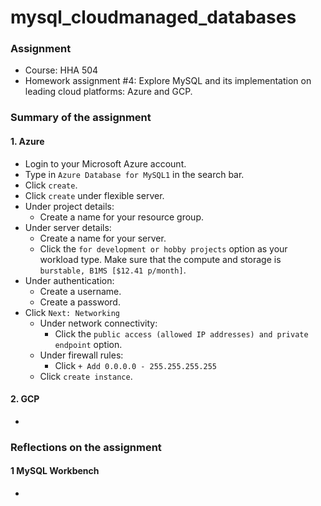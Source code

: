 # mysql_cloudmanaged_databases

### **Assignment**
- Course: HHA 504
- Homework assignment #4: Explore MySQL and its implementation on leading cloud platforms: Azure and GCP. 
  
### **Summary of the assignment**

#### 1. Azure
- Login to your Microsoft Azure account.
- Type in `Azure Database for MySQL1` in the search bar.
- Click `create`.
- Click `create` under flexible server.
- Under project details:
    - Create a name for your resource group.
- Under server details: 
    - Create a name for your server.
    - Click the `for development or hobby projects` option as your workload type. Make sure that the compute and storage is `burstable, B1MS [$12.41 p/month]`.
- Under authentication:
    - Create a username.
    - Create a password.
 - Click `Next: Networking`
    - Under network connectivity:
      - Click the `public access (allowed IP addresses) and private endpoint` option.
    - Under firewall rules:
      - Click `+ Add 0.0.0.0 - 255.255.255.255`
    - Click `create instance`.

#### 2. GCP
- 

### **Reflections on the assignment**

#### 1 MySQL Workbench
- 
